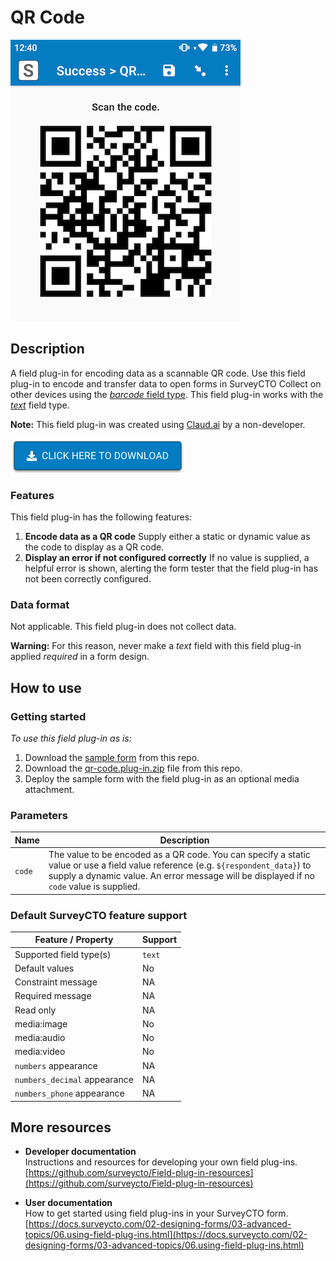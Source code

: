 # QR Code

![Default appearance for the 'baseline-text' field plug-in](extras/preview.png)

## Description

A field plug-in for encoding data as a scannable QR code. Use this field plug-in to encode and transfer data to open forms in SurveyCTO Collect on other devices using the [*barcode* field type](https://docs.surveycto.com/02-designing-forms/01-core-concepts/03k.field-types-barcode.html). This field plug-in works with the [*text*](https://docs.surveycto.com/02-designing-forms/01-core-concepts/03a.field-types-text.html) field type.

**Note:** This field plug-in was created using [Claud.ai](https://claude.ai/) by a non-developer.

[![Download now](extras/download-button.png)](https://github.com/surveycto/qr-code/raw/master/baseline-text.fieldplugin.zip)

### Features

This field plug-in has the following features:

1. **Encode data as a QR code** <be>
    Supply either a static or dynamic value as the code to display as a QR code.
2. **Display an error if not configured correctly**
    If no value is supplied, a helpful error is shown, alerting the form tester that the field plug-in has not been correctly configured.

### Data format

Not applicable. This field plug-in does not collect data.

**Warning:** For this reason, never make a *text* field with this field plug-in applied *required* in a form design.

## How to use

### Getting started

*To use this field plug-in as is:*

1. Download the [sample form](https://github.com/surveycto/qr-code/raw/master/extras/Sample%20form%20-%20QR%20code%20field%20plug-in.xlsx) from this repo.
2. Download the [qr-code.plug-in.zip](https://github.com/surveycto/qr-code/raw/master/baseline-text.fieldplugin.zip) file from this repo.
3. Deploy the sample form with the field plug-in as an optional media attachment.

### Parameters

| Name | Description |
| --- | --- |
| `code` | The value to be encoded as a QR code. You can specify a static value or use a field value reference (e.g. `${respondent_data}`) to supply a dynamic value. An error message will be displayed if no `code` value is supplied. |

### Default SurveyCTO feature support

| Feature / Property | Support |
| --- | --- |
| Supported field type(s) | `text`|
| Default values | No |
| Constraint message | NA |
| Required message | NA |
| Read only | NA |
| media:image | No |
| media:audio | No |
| media:video | No |
| `numbers` appearance | NA |
| `numbers_decimal` appearance | NA |
| `numbers_phone` appearance | NA |

## More resources

* **Developer documentation**  
Instructions and resources for developing your own field plug-ins.  
[https://github.com/surveycto/Field-plug-in-resources](https://github.com/surveycto/Field-plug-in-resources)

* **User documentation**  
How to get started using field plug-ins in your SurveyCTO form.  
[https://docs.surveycto.com/02-designing-forms/03-advanced-topics/06.using-field-plug-ins.html](https://docs.surveycto.com/02-designing-forms/03-advanced-topics/06.using-field-plug-ins.html)
